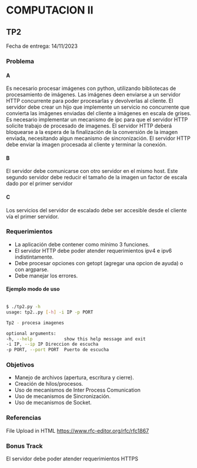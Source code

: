 # COMPUTACION II

## TP2

Fecha de entrega: 14/11/2023

### Problema

#### A

Es necesario procesar imágenes con python, utilizando bibliotecas de procesamiento de imágenes.
Las imágenes deen enviarse a un servidor HTTP concurrente para poder procesarlas y devolverlas al cliente.
El servidor debe crear un hijo que implemente un servicio no concurrente que convierta las imágenes enviadas del cliente a imágenes en escala de grises.
Es necesario implementar un mecanismo de ipc para que el servidor HTTP solicite trabajo de procesado de imagenes.
El servidor HTTP deberá bloquearse a la espera de la finalización de la conversión de la imagen enviada, necesitando algun mecanismo de sincronización.
El servidor HTTP debe enviar la imagen procesada al cliente y terminar la conexión.

#### B

El servidor debe comunicarse con otro servidor en el mismo host. Este segundo servidor debe reducir el tamaño de la imagen un factor de escala dado por el primer servidor

#### C

Los servicios del servidor de escalado debe ser accesible desde el cliente vía el primer servidor.

### Requerimientos

* La aplicación debe contener como mínimo 3 funciones.
* El servidor HTTP debe poder atender requerimientos ipv4 e ipv6 indistintamente.
* Debe procesar opciones con getopt (agregar una opcion de ayuda) o con argparse.
* Debe manejar los errores.

#### Ejemplo modo de uso
  
  ```bash

$ ./tp2.py -h
usage: tp2..py [-h] -i IP -p PORT

Tp2 - procesa imagenes

optional arguments:
  -h, --help            show this help message and exit
  -i IP, --ip IP Direccion de escucha
  -p PORT, --port PORT  Puerto de escucha

```

### Objetivos

* Manejo de archivos (apertura, escritura y cierre).
* Creación de hilos/procesos.
* Uso de mecanismos de Inter Process Comunication
* Uso de mecanismos de Sincronización.
* Uso de mecanismos de Socket.

### Referencias

File Upload in HTML
<https://www.rfc-editor.org/rfc/rfc1867>

### Bonus Track

El servidor debe poder atender requerimientos HTTPS
